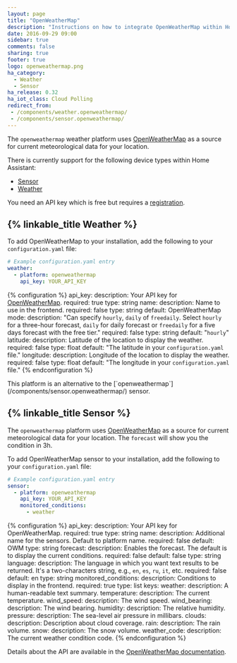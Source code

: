 ```yaml
---
layout: page
title: "OpenWeatherMap"
description: "Instructions on how to integrate OpenWeatherMap within Home Assistant."
date: 2016-09-29 09:00
sidebar: true
comments: false
sharing: true
footer: true
logo: openweathermap.png
ha_category:
  - Weather
  - Sensor
ha_release: 0.32
ha_iot_class: Cloud Polling
redirect_from:
 - /components/weather.openweathermap/
 - /components/sensor.openweathermap/
---
```


The `openweathermap` weather platform uses [OpenWeatherMap](http://openweathermap.org/) as a source for current meteorological data for your location.

There is currently support for the following device types within Home Assistant:

- [Sensor](sensor)
- [Weather](#weather)

You need an API key which is free but requires a [registration](http://home.openweathermap.org/users/sign_up).

## {% linkable_title Weather %}

To add OpenWeatherMap to your installation, add the following to your `configuration.yaml` file:

```yaml
# Example configuration.yaml entry
weather:
  - platform: openweathermap
    api_key: YOUR_API_KEY
```

{% configuration %}
api_key:
  description: Your API key for [OpenWeatherMap](http://openweathermap.org/).
  required: true
  type: string
name:
  description: Name to use in the frontend.
  required: false
  type: string
  default: OpenWeatherMap
mode:
  description: "Can specify `hourly`, `daily` of `freedaily`. Select `hourly` for a three-hour forecast, `daily` for daily forecast or `freedaily` for a five days forecast with the free tier."
  required: false
  type: string
  default: "`hourly`"
latitude:
  description: Latitude of the location to display the weather.
  required: false
  type: float
  default: "The latitude in your `configuration.yaml` file."
longitude:
  description: Longitude of the location to display the weather.
  required: false
  type: float
  default: "The longitude in your `configuration.yaml` file."
{% endconfiguration %}

<p class='note'>
This platform is an alternative to the [`openweathermap`](/components/sensor.openweathermap/) sensor.
</p>

## {% linkable_title Sensor %}

The `openweathermap` platform uses [OpenWeatherMap](http://openweathermap.org/) as a source for current meteorological data for your location. The `forecast` will show you the condition in 3h.

To add OpenWeatherMap sensor to your installation, add the following to your `configuration.yaml` file:

```yaml
# Example configuration.yaml entry
sensor:
  - platform: openweathermap
    api_key: YOUR_API_KEY
    monitored_conditions:
      - weather
```

{% configuration %}
  api_key:
    description: Your API key for OpenWeatherMap.
    required: true
    type: string
  name:
    description: Additional name for the sensors. Default to platform name.
    required: false
    default: OWM
    type: string
  forecast:
    description: Enables the forecast. The default is to display the current conditions.
    required: false
    default: false
    type: string
  language:
    description: The language in which you want text results to be returned. It's a two-characters string, e.g., `en`, `es`, `ru`, `it`, etc.
    required: false
    default: en
    type: string
  monitored_conditions:
    description: Conditions to display in the frontend.
    required: true
    type: list
    keys:
      weather:
        description: A human-readable text summary.
      temperature:
        description: The current temperature.
      wind_speed:
        description: The wind speed.
      wind_bearing:
        description: The wind bearing.
      humidity:
        description: The relative humidity.
      pressure:
        description: The sea-level air pressure in millibars.
      clouds:
        description: Description about cloud coverage.
      rain:
        description: The rain volume.
      snow:
        description: The snow volume.
      weather_code:
        description: The current weather condition code.
{% endconfiguration %}

Details about the API are available in the [OpenWeatherMap documentation](http://openweathermap.org/api).